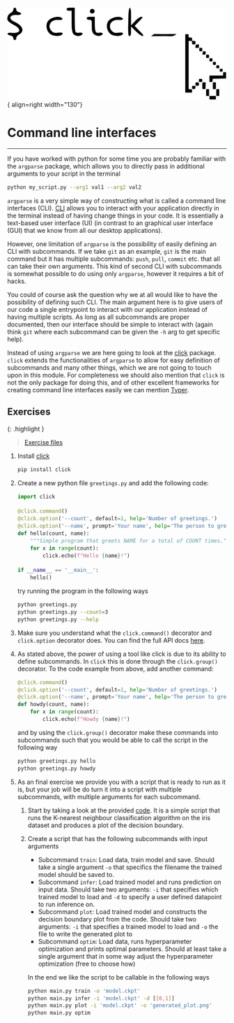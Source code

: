 ![Logo](../figures/icons/click.png){ align=right width="130"}

# Command line interfaces


---

If you have worked with python for some time you are probably familiar with the `argparse` package, which allows you
to directly pass in additional arguments to your script in the terminal

```bash
python my_script.py --arg1 val1 --arg2 val2
```

`argparse` is a very simple way of constructing what is called a command line interfaces (CLI).
[CLI](https://en.wikipedia.org/wiki/Command-line_interface) allows you to interact with your application directly in
the terminal instead of having change things in your code. It is essentially a text-based user interface (UI) (in
contrast to an graphical user interface (GUI) that we know from all our desktop applications).

However, one limitation of `argparse` is the possibility of easily defining an CLI with subcommands. If we take `git`
as an example, `git` is the main command but it has multiple subcommands: `push`, `pull`, `commit` etc. that all can
take their own arguments. This kind of second CLI with subcommands is somewhat possible to do using only `argparse`,
however it requires a bit of hacks.

You could of course ask the question why we at all would like to have the possibility of defining such CLI. The main
argument here is to give users of our code a single entrypoint to interact with our application instead of having
multiple scripts. As long as all subcommands are proper documented, then our interface should be simple to interact
with (again think `git` where each subcommand can be given the `-h` arg to get specific help).

Instead of using `argparse` we are here going to look at the [click](https://click.palletsprojects.com/en/8.1.x/)
package. `click` extends the functionalities of `argparse` to allow for easy definition of subcommands and many other
things, which we are not going to touch upon in this module. For completeness we should also mention that `click` is not
the only package for doing this, and of other excellent frameworks for creating command line interfaces easily we can
mention [Typer](https://typer.tiangolo.com/).

## Exercises

{: .highlight }
> [Exercise files](https://github.com/SkafteNicki/dtu_mlops/tree/main/s10_extra/exercise_files)

1. Install [click](https://click.palletsprojects.com/en/8.1.x/)

    ```bash
    pip install click
    ```

2. Create a new python file `greetings.py` and add the following code:

    ```python
    import click

    @click.command()
    @click.option('--count', default=1, help='Number of greetings.')
    @click.option('--name', prompt='Your name', help='The person to greet.')
    def hello(count, name):
        """Simple program that greets NAME for a total of COUNT times."""
        for x in range(count):
            click.echo(f"Hello {name}!")

    if __name__ == '__main__':
        hello()
    ```

    try running the program in the following ways

    ```bash
    python greetings.py
    python greetings.py --count=3
    python greetings.py --help
    ```

3. Make sure you understand what the `click.command()` decorator and `click.option` decorator does. You can find
    the full API docs [here](https://click.palletsprojects.com/en/8.1.x/api/).

4. As stated above, the power of using a tool like click is due to its ability to define subcommands. In `click` this
    is done through the `click.group()` decorator. To the code example from above, add another command:

    ```python
    @click.command()
    @click.option('--count', default=1, help='Number of greetings.')
    @click.option('--name', prompt='Your name', help='The person to greet.')
    def howdy(count, name):
        for x in range(count):
            click.echo(f"Howdy {name}!")
    ```

    and by using the `click.group()` decorator make these commands into subcommands such that you would be able to
    call the script in the following way

    ```bash
    python greetings.py hello
    python greetings.py howdy
    ```

5. As an final exercise we provide you with a script that is ready to run as it is, but your job will be do turn it
    into a script with multiple subcommands, with multiple arguments for each subcommand.

    1. Start by taking a look at the provided [code](exercise_files/knn_iris.py). It is a simple script that runs the
        K-nearest neighbour classification algorithm on the iris dataset and produces a plot of the decision boundary.

    2. Create a script that has the following subcommands with input arguments
        * Subcommand `train`: Load data, train model and save. Should take a single argument `-o` that specifics
            the filename the trained model should be saved to.
        * Subcommand `infer`: Load trained model and runs prediction on input data. Should take two arguments: `-i` that
            specifies which trained model to load and `-d` to specify a user defined datapoint to run inference on.
        * Subcommand `plot`: Load trained model and constructs the decision boundary plot from the code. Should take two
            arguments: `-i` that specifies a trained model to load and `-o` the file to write the generated plot to
        * Subcommand `optim`: Load data, runs hyperparameter optimization and prints optimal parameters. Should at least
            take a single argument that in some way adjust the hyperparameter optimization (free to choose how)

        In the end we like the script to be callable in the following ways

        ```bash
        python main.py train -o 'model.ckpt'
        python main.py infer -i 'model.ckpt' -d [[0,1]]
        python main.py plot -i 'model.ckpt' -o 'generated_plot.png'
        python main.py optim
        ```
